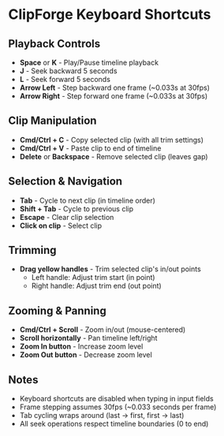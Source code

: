 # ClipForge Keyboard Shortcuts

## Playback Controls
- **Space** or **K** - Play/Pause timeline playback
- **J** - Seek backward 5 seconds
- **L** - Seek forward 5 seconds
- **Arrow Left** - Step backward one frame (~0.033s at 30fps)
- **Arrow Right** - Step forward one frame (~0.033s at 30fps)

## Clip Manipulation
- **Cmd/Ctrl + C** - Copy selected clip (with all trim settings)
- **Cmd/Ctrl + V** - Paste clip to end of timeline
- **Delete** or **Backspace** - Remove selected clip (leaves gap)

## Selection & Navigation
- **Tab** - Cycle to next clip (in timeline order)
- **Shift + Tab** - Cycle to previous clip
- **Escape** - Clear clip selection
- **Click on clip** - Select clip

## Trimming
- **Drag yellow handles** - Trim selected clip's in/out points
  - Left handle: Adjust trim start (in point)
  - Right handle: Adjust trim end (out point)

## Zooming & Panning
- **Cmd/Ctrl + Scroll** - Zoom in/out (mouse-centered)
- **Scroll horizontally** - Pan timeline left/right
- **Zoom In button** - Increase zoom level
- **Zoom Out button** - Decrease zoom level

## Notes
- Keyboard shortcuts are disabled when typing in input fields
- Frame stepping assumes 30fps (~0.033 seconds per frame)
- Tab cycling wraps around (last → first, first → last)
- All seek operations respect timeline boundaries (0 to end)
